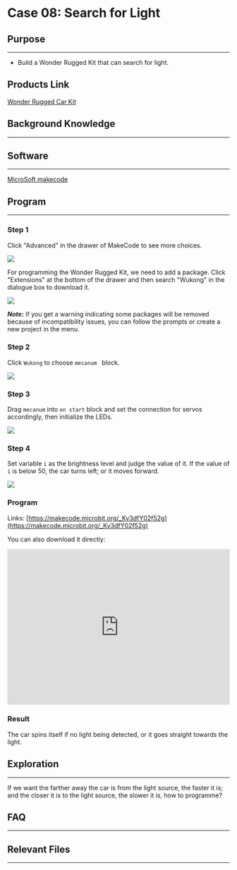 # Case 08: Search for Light

## Purpose
---

- Build a Wonder Rugged Kit that can search for light.

## Products Link

[Wonder Rugged Car Kit](https://www.elecfreaks.com/micro-bit-wonder-rugged-car.html)

## Background Knowledge
---

## Software
---

[MicroSoft makecode](https://makecode.microbit.org/#)

## Program
---

### Step 1

Click "Advanced" in the drawer of MakeCode to see more choices. 

![](./images/Mecanum_wheel_car_kit_case_01_01.png)

For programming the Wonder Rugged Kit, we need to add a package. Click "Extensions" at the bottom of the drawer and then search "Wukong" in the dialogue box to download it. 

![](./images/Mecanum_wheel_car_kit_case_01_02.png)

***Note:*** If you get a warning indicating some packages will be removed because of incompatibility issues, you can follow the prompts or create a new project in the menu.

### Step 2

Click `Wukong` to choose `mecanum ` block.

![](./images/Mecanum_wheel_car_kit_case_01_03.png)

### Step 3

Drag `mecanum` into `on start`  block and set the connection for servos accordingly, then initialize the LEDs.



![](./images/Mecanum_wheel_car_kit_case_08_05.png)


### Step 4

Set variable `i` as the brightness level and judge the value of it. If the value of `i` is below 50, the car turns left; or it moves forward. 



![](./images/Mecanum_wheel_car_kit_case_08_06.png)


### Program 

Links: [https://makecode.microbit.org/_Kv3dfY02f52g](https://makecode.microbit.org/_Kv3dfY02f52g)

You can also download it directly:

<div style="position:relative;height:0;padding-bottom:70%;overflow:hidden;"><iframe style="position:absolute;top:0;left:0;width:100%;height:100%;" src="https://makecode.microbit.org/#pub:_Kv3dfY02f52g]" frameborder="0" sandbox="allow-popups allow-forms allow-scripts allow-same-origin"></iframe></div>  

### Result

The car spins itself if no light being detected, or it goes straight towards the light. 

## Exploration
---

If we want the farther away the car is from the light source, the faster it is; and the closer it is to the light source, the slower it is, how to programme? 

## FAQ
---

## Relevant Files
---
